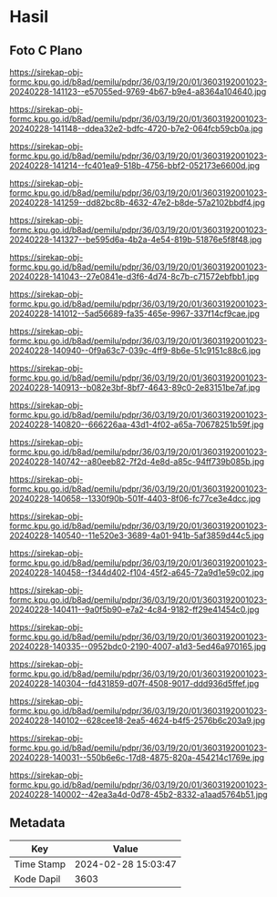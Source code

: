 # Hasil

## Foto C Plano

https://sirekap-obj-formc.kpu.go.id/b8ad/pemilu/pdpr/36/03/19/20/01/3603192001023-20240228-141123--e57055ed-9769-4b67-b9e4-a8364a104640.jpg

https://sirekap-obj-formc.kpu.go.id/b8ad/pemilu/pdpr/36/03/19/20/01/3603192001023-20240228-141148--ddea32e2-bdfc-4720-b7e2-064fcb59cb0a.jpg

https://sirekap-obj-formc.kpu.go.id/b8ad/pemilu/pdpr/36/03/19/20/01/3603192001023-20240228-141214--fc401ea9-518b-4756-bbf2-052173e6600d.jpg

https://sirekap-obj-formc.kpu.go.id/b8ad/pemilu/pdpr/36/03/19/20/01/3603192001023-20240228-141259--dd82bc8b-4632-47e2-b8de-57a2102bbdf4.jpg

https://sirekap-obj-formc.kpu.go.id/b8ad/pemilu/pdpr/36/03/19/20/01/3603192001023-20240228-141327--be595d6a-4b2a-4e54-819b-51876e5f8f48.jpg

https://sirekap-obj-formc.kpu.go.id/b8ad/pemilu/pdpr/36/03/19/20/01/3603192001023-20240228-141043--27e0841e-d3f6-4d74-8c7b-c71572ebfbb1.jpg

https://sirekap-obj-formc.kpu.go.id/b8ad/pemilu/pdpr/36/03/19/20/01/3603192001023-20240228-141012--5ad56689-fa35-465e-9967-337f14cf9cae.jpg

https://sirekap-obj-formc.kpu.go.id/b8ad/pemilu/pdpr/36/03/19/20/01/3603192001023-20240228-140940--0f9a63c7-039c-4ff9-8b6e-51c9151c88c6.jpg

https://sirekap-obj-formc.kpu.go.id/b8ad/pemilu/pdpr/36/03/19/20/01/3603192001023-20240228-140913--b082e3bf-8bf7-4643-89c0-2e83151be7af.jpg

https://sirekap-obj-formc.kpu.go.id/b8ad/pemilu/pdpr/36/03/19/20/01/3603192001023-20240228-140820--666226aa-43d1-4f02-a65a-70678251b59f.jpg

https://sirekap-obj-formc.kpu.go.id/b8ad/pemilu/pdpr/36/03/19/20/01/3603192001023-20240228-140742--a80eeb82-7f2d-4e8d-a85c-94ff739b085b.jpg

https://sirekap-obj-formc.kpu.go.id/b8ad/pemilu/pdpr/36/03/19/20/01/3603192001023-20240228-140658--1330f90b-501f-4403-8f06-fc77ce3e4dcc.jpg

https://sirekap-obj-formc.kpu.go.id/b8ad/pemilu/pdpr/36/03/19/20/01/3603192001023-20240228-140540--11e520e3-3689-4a01-941b-5af3859d44c5.jpg

https://sirekap-obj-formc.kpu.go.id/b8ad/pemilu/pdpr/36/03/19/20/01/3603192001023-20240228-140458--f344d402-f104-45f2-a645-72a9d1e59c02.jpg

https://sirekap-obj-formc.kpu.go.id/b8ad/pemilu/pdpr/36/03/19/20/01/3603192001023-20240228-140411--9a0f5b90-e7a2-4c84-9182-ff29e41454c0.jpg

https://sirekap-obj-formc.kpu.go.id/b8ad/pemilu/pdpr/36/03/19/20/01/3603192001023-20240228-140335--0952bdc0-2190-4007-a1d3-5ed46a970165.jpg

https://sirekap-obj-formc.kpu.go.id/b8ad/pemilu/pdpr/36/03/19/20/01/3603192001023-20240228-140304--fd431859-d07f-4508-9017-ddd936d5ffef.jpg

https://sirekap-obj-formc.kpu.go.id/b8ad/pemilu/pdpr/36/03/19/20/01/3603192001023-20240228-140102--628cee18-2ea5-4624-b4f5-2576b6c203a9.jpg

https://sirekap-obj-formc.kpu.go.id/b8ad/pemilu/pdpr/36/03/19/20/01/3603192001023-20240228-140031--550b6e6c-17d8-4875-820a-454214c1769e.jpg

https://sirekap-obj-formc.kpu.go.id/b8ad/pemilu/pdpr/36/03/19/20/01/3603192001023-20240228-140002--42ea3a4d-0d78-45b2-8332-a1aad5764b51.jpg


## Metadata

| Key        | Value               |
| ---------- | ------------------- |
| Time Stamp | 2024-02-28 15:03:47 |
| Kode Dapil | 3603                |




